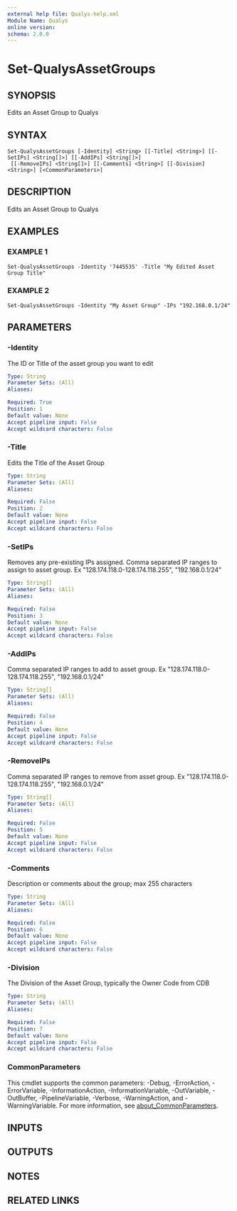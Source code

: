 ```yaml
---
external help file: Qualys-help.xml
Module Name: Qualys
online version:
schema: 2.0.0
---
```


# Set-QualysAssetGroups

## SYNOPSIS
Edits an Asset Group to Qualys

## SYNTAX

```
Set-QualysAssetGroups [-Identity] <String> [[-Title] <String>] [[-SetIPs] <String[]>] [[-AddIPs] <String[]>]
 [[-RemoveIPs] <String[]>] [[-Comments] <String>] [[-Division] <String>] [<CommonParameters>]
```

## DESCRIPTION
Edits an Asset Group to Qualys

## EXAMPLES

### EXAMPLE 1
```
Set-QualysAssetGroups -Identity '7445535' -Title "My Edited Asset Group Title"
```

### EXAMPLE 2
```
Set-QualysAssetGroups -Identity "My Asset Group" -IPs "192.168.0.1/24"
```

## PARAMETERS

### -Identity
The ID or Title of the asset group you want to edit

```yaml
Type: String
Parameter Sets: (All)
Aliases:

Required: True
Position: 1
Default value: None
Accept pipeline input: False
Accept wildcard characters: False
```

### -Title
Edits the Title of the Asset Group

```yaml
Type: String
Parameter Sets: (All)
Aliases:

Required: False
Position: 2
Default value: None
Accept pipeline input: False
Accept wildcard characters: False
```

### -SetIPs
Removes any pre-existing IPs assigned.
Comma separated IP ranges to assign to asset group.
Ex "128.174.118.0-128.174.118.255", "192.168.0.1/24"

```yaml
Type: String[]
Parameter Sets: (All)
Aliases:

Required: False
Position: 3
Default value: None
Accept pipeline input: False
Accept wildcard characters: False
```

### -AddIPs
Comma separated IP ranges to add to asset group.
Ex "128.174.118.0-128.174.118.255", "192.168.0.1/24"

```yaml
Type: String[]
Parameter Sets: (All)
Aliases:

Required: False
Position: 4
Default value: None
Accept pipeline input: False
Accept wildcard characters: False
```

### -RemoveIPs
Comma separated IP ranges to remove from asset group.
Ex "128.174.118.0-128.174.118.255", "192.168.0.1/24"

```yaml
Type: String[]
Parameter Sets: (All)
Aliases:

Required: False
Position: 5
Default value: None
Accept pipeline input: False
Accept wildcard characters: False
```

### -Comments
Description or comments about the group; max 255 characters

```yaml
Type: String
Parameter Sets: (All)
Aliases:

Required: False
Position: 6
Default value: None
Accept pipeline input: False
Accept wildcard characters: False
```

### -Division
The Division of the Asset Group, typically the Owner Code from CDB

```yaml
Type: String
Parameter Sets: (All)
Aliases:

Required: False
Position: 7
Default value: None
Accept pipeline input: False
Accept wildcard characters: False
```

### CommonParameters
This cmdlet supports the common parameters: -Debug, -ErrorAction, -ErrorVariable, -InformationAction, -InformationVariable, -OutVariable, -OutBuffer, -PipelineVariable, -Verbose, -WarningAction, and -WarningVariable. For more information, see [about_CommonParameters](http://go.microsoft.com/fwlink/?LinkID=113216).

## INPUTS

## OUTPUTS

## NOTES

## RELATED LINKS
